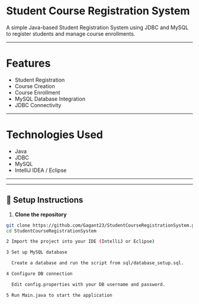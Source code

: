 # Student Course Registration System

A simple Java-based Student Registration System using JDBC and MySQL to register students and manage course enrollments.

---

# Features

- Student Registration
- Course Creation
- Course Enrollment
- MySQL Database Integration
- JDBC Connectivity

---

# Technologies Used

- Java
- JDBC
- MySQL
- IntelliJ IDEA / Eclipse

---

---

## 🧰 Setup Instructions

1. **Clone the repository**
```bash
git clone https://github.com/Gagant23/StudentCourseRegistrationSystem.git
cd StudentCourseRegistrationSystem

2 Import the project into your IDE (IntelliJ or Eclipse)

3 Set up MySQL database

  Create a database and run the script from sql/database_setup.sql.

4 Configure DB connection

  Edit config.properties with your DB username and password.

5 Run Main.java to start the application
